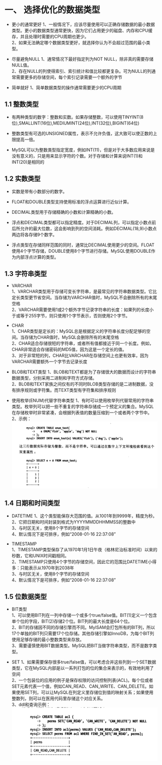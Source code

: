 # 一、 选择优化的数据类型
- 更小的通常更好
    1、一般情况下，应该尽量使用可以正确存储数据的最小数据类型。更小的数据类型通常更快，因为它们占用更少的磁盘、内存和CPU缓存，并且处理时需要的CPU周期也更少。  
    2、如果无法确定哪个数据类型更好，就选择你认为不会超过范围的最小类型。  

- 尽量避免NULL
    1、通常情况下最好指定列为NOT NULL，除非真的需要存储NULL值。  
    2、存在NULL的列使得索引、索引统计和值比较都更复杂。可为NULL的列通常需要更多的存储空间，每个索引记录需要一个额外的字节

- 简单就好
    1、简单数据类型的操作通常需要更少的CPU周期
 
 ## 1.1 整数类型
- 有两种类型的数字：整数和实数。如果存储整数，可以使用TINYINT(8位),SMALLINT(16位),MEDIUMINT(24位),INT(32位),BIGINT(64位)

- 整数类型有可选的UNSIGNED属性，表示不允许负值，这大致可以使正数的上限提高一倍。

- MySQL可以为整数类型指定宽度，例如INT(11)，但是对于大多数应用来说是没有意义的，只是用来显示字符的个数。对于存储和计算来说INT(1)和INT(20)是相同的

## 1.2 实数类型
- 实数是带有小数部分的数字。

- FLOAT和DOUBLE类型支持使用标准的浮点运算进行近似计算。
- DECIMAL类型用于存储精确的小数和计算精确的小数。
- 浮点和DECIMAL类型都可以指定精度。对于DECIMAL列，可以指定小数点前后所允许的最大位数，这会影响到列的空间消耗。例如DECIMAL(18,9)小数点两边将各存储9个数字。
- 浮点类型在存储同样范围的同时，通常比DECIMAL使用更少的空间。FLOAT使用4个字节存储，DOUBLE使用8个字节进行存储。MySQL使用DOUBLE作为内部浮点计算的类型。

## 1.3 字符串类型

- VARCHAR  
    1、VARCHAR类型用于存储可变长字符串，是最常见的字符串数据类型。它比定长类型更节省空间。当存储为VARCHAR值时，MySQL不会删除所有的末尾空格  
    2、VARCHAR需要使用1或2个额外字节记录字符串的长度：如果列的长度小于或等于255字节，则只使用1个字节表示，否则使用2个字节。

-  CHAR  
    1、CHAR类型是定长的：MySQL总是根据定义的字符串长度分配足够的空间。当存储为CHAR值时，MySQL会删除所有的末尾空格  
    2、CHAR适合存储很短的字符串，或者所有值都接近于同一个长度。例如，CHAR非常适合存储密码的MD5值，因为这是一个定长的值。  
    3、对于非常短的列，CHAR比VARCHAR在存储空间上也更有效率，因为VARCHAR需要额外一个字节去记录长度  

- BLOB和TEXT类型
    1、BLOB和TEXT都是为了存储很大的数据而设计的字符串数据类型，分别采用二进制和字符方式存储。  
    2、BLOB和TEXT家族之间仅有的不同时BLOB类型存储的是二进制数据，没有排序规则或字符集。而TEXT类型有字符集和排序规则  

- 使用枚举(ENUM)代替字符串类型
    1、有时可以使用枚举列代替常用的字符串类型。枚举列可以把一些不重复的字符串存储成一个预定义的集合。MySQL在存储枚举时非常紧凑，会根据列表值的数量压缩到一个或者两个字节中。  
    2、示例：
    ![枚举](../../pic/enum.png)

## 1.4 日期和时间类型

- DATETIME
    1、这个类型能保存大范围的值。从1001年到9999年，精度为秒。  
    2、它把日期和时间封装到格式为YYYYMMDDHHMMSS的整数中  
    3、与时区无关，使用8个字节的存储空间  
    4、默认情况下是可排序，例如“2008-01-16 22:37:08”  

- TIMESTAMP  
    1、TIMESTAMP类型保存了从1970年1月1日午夜（格林尼治标准时间）以来的秒数，它和UNIX时间戳相同。  
    2、TIMESTAMP只使用4个字节的存储空间，因此它的范围比DATETIME小得多：只能表示从1970年到2038年  
    3、与时区无关，使用8个字节的存储空间  
    4、默认情况下是可排序，例如“2008-01-16 22:37:08”  

## 1.5 位数据类型

- BIT类型  
    1、可以使用BIT列在一列中存储一个或多个true/false值。BIT(1)定义一个包含单个位的字段，BIT(2)存储2个位。BIT列的最大长度是64个位。  
    2、BIT的存储因不同的存储引擎而不同。MyISAM会打包所有的BIT列，所以17个单独的BIT列只需要17个位存储。其他存储引擎如InnoDB，为每个BIT列使用足够存储的最小整数类型来存放。  
    3、需要谨慎使用BIT数据类型。MySQL把BIT当做字符串类型，而不是数字类型。

- SET
    1、如果需要保存很多true/false值，可以考虑合并这些列到一个SET数据类型，它在MySQL内部是以一系列打包的位的集合来表示的，有效地利用了空间  
    2、一个包装位的应用的例子是保存权限的访问控制列表(ACL)。每个位或者SET元素代表一个值，例如CAN_READ、CAN_WRITE、CAN_DELETE。如果使用SET列，可以让MySQL在列定义里存储位到值的映射关系；如果使用整数列，则可以在医用代码里存储这个对应关系。  
    3、ddl和查询示例：  
    ![set操作](../../pic/set_query.png)
    


